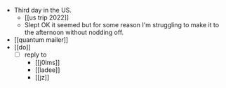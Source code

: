 - Third day in the US.
  - [[us trip 2022]]
  - Slept OK it seemed but for some reason I'm struggling to make it to the afternoon without nodding off.
- [[quantum mailer]]
- [[do]]
  - [ ] reply to
    - [[j0lms]]
    - [[ladee]]
    - [[jz]]
